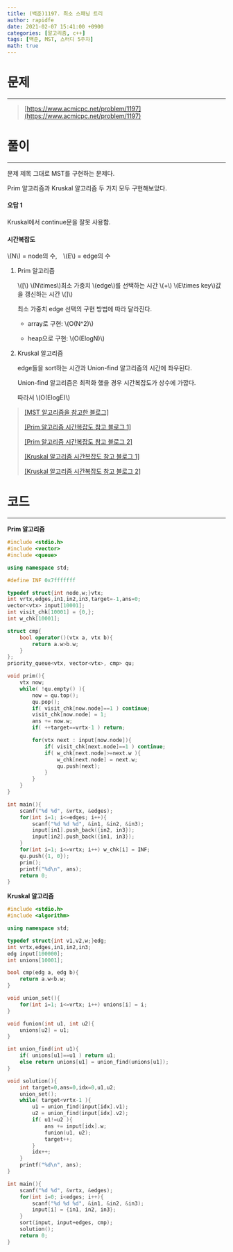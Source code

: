 ```yaml
---
title: (백준)1197. 최소 스패닝 트리
author: rapidfe
date: 2021-02-07 15:41:00 +0900
categories: [알고리즘, c++]
tags: [백준, MST, 스터디 5주차]
math: true
---
```


# **문제**

---

> [https://www.acmicpc.net/problem/1197](https://www.acmicpc.net/problem/1197)



# **풀이**

---

문제 제목 그대로 MST를 구현하는 문제다.

Prim 알고리즘과 Kruskal 알고리즘 두 가지 모두 구현해보았다.

#### **오답 1**

Kruskal에서 continue문을 잘못 사용함.

#### **시간복잡도**

\\(N\\) = node의 수,　\\(E\\) = edge의 수

1. Prim 알고리즘

   \\([\\)  \\(N\times\\)최소 가중치 \\(edge\\)를 선택하는 시간  \\(+\\)  \\(E\times key\\)값을 갱신하는 시간  \\(]\\)

   최소 가중치 edge 선택의 구현 방법에 따라 달라진다.

   - array로 구현: \\(O(N^2)\\)

   - heap으로 구현: \\(O(ElogN)\\)

2. Kruskal 알고리즘

   edge들을 sort하는 시간과 Union-find 알고리즘의 시간에 좌우된다.

   Union-find 알고리즘은 최적화 했을 경우 시간복잡도가 상수에 가깝다.

   따라서 \\(O(ElogE)\\)

> [[MST 알고리즘을 참고한 블로그]](https://gmlwjd9405.github.io/2018/08/28/algorithm-mst.html)
>
> [[Prim 알고리즘 시간복잡도 참고 블로그 1]](https://victorydntmd.tistory.com/102)
>
> [[Prim 알고리즘 시간복잡도 참고 블로그 2]](https://www.weeklyps.com/entry/%ED%94%84%EB%A6%BC-%EC%95%8C%EA%B3%A0%EB%A6%AC%EC%A6%98-Prims-algorithm)
>
> [[Kruskal 알고리즘 시간복잡도 참고 블로그 1]](https://muang-kim.tistory.com/140)
>
> [[Kruskal 알고리즘 시간복잡도 참고 블로그 2]](https://hibee.tistory.com/300)



# **코드**

---

**Prim 알고리즘**

```c++
#include <stdio.h>
#include <vector>
#include <queue>

using namespace std;

#define INF 0x7fffffff

typedef struct{int node,w;}vtx;
int vrtx,edges,in1,in2,in3,target=-1,ans=0;
vector<vtx> input[10001];
int visit_chk[10001] = {0,};
int w_chk[10001];

struct cmp{
    bool operator()(vtx a, vtx b){
        return a.w>b.w;
    }
};
priority_queue<vtx, vector<vtx>, cmp> qu;

void prim(){
    vtx now;
    while( !qu.empty() ){
        now = qu.top();
        qu.pop();
        if( visit_chk[now.node]==1 ) continue;
        visit_chk[now.node] = 1;
        ans += now.w;
        if( ++target==vrtx-1 ) return;

        for(vtx next : input[now.node]){
            if( visit_chk[next.node]==1 ) continue;
            if( w_chk[next.node]>=next.w ){
                w_chk[next.node] = next.w;
                qu.push(next);
            }
        }
    }
}

int main(){
    scanf("%d %d", &vrtx, &edges);
    for(int i=1; i<=edges; i++){
        scanf("%d %d %d", &in1, &in2, &in3);
        input[in1].push_back({in2, in3});
        input[in2].push_back({in1, in3});
    }
    for(int i=1; i<=vrtx; i++) w_chk[i] = INF;
    qu.push({1, 0});
    prim();
    printf("%d\n", ans);
    return 0;
}
```

**Kruskal 알고리즘**

```c++
#include <stdio.h>
#include <algorithm>

using namespace std;

typedef struct{int v1,v2,w;}edg;
int vrtx,edges,in1,in2,in3;
edg input[100000];
int unions[10001];

bool cmp(edg a, edg b){
    return a.w<b.w;
}

void union_set(){
    for(int i=1; i<=vrtx; i++) unions[i] = i;
}

void funion(int u1, int u2){
    unions[u2] = u1;
}

int union_find(int u1){
    if( unions[u1]==u1 ) return u1;
    else return unions[u1] = union_find(unions[u1]);
}

void solution(){
    int target=0,ans=0,idx=0,u1,u2;
    union_set();
    while( target<vrtx-1 ){
        u1 = union_find(input[idx].v1);
        u2 = union_find(input[idx].v2);
        if( u1!=u2 ){
            ans += input[idx].w;
            funion(u1, u2);
            target++;
        }
        idx++;
    }
    printf("%d\n", ans);
}

int main(){
    scanf("%d %d", &vrtx, &edges);
    for(int i=0; i<edges; i++){
        scanf("%d %d %d", &in1, &in2, &in3);
        input[i] = {in1, in2, in3};
    }
    sort(input, input+edges, cmp);
    solution();
    return 0;
}
```

